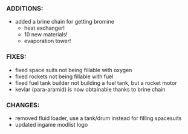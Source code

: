 ### ADDITIONS:
- added a brine chain for getting bromine
  - heat exchanger!
  - 10 new materials!
  - evaporation tower!

### FIXES:
- fixed space suits not being fillable with oxygen
- fixed rockets not being fillable with fuel
- fixed fuel tank builder not building a fuel tank, but a rocket motor
- kevlar (para-aramid) is now obtainable thanks to brine chain

### CHANGES:
- removed fluid loader, use a tank/drum instead for filling spacesuits
- updated ingame modlist logo